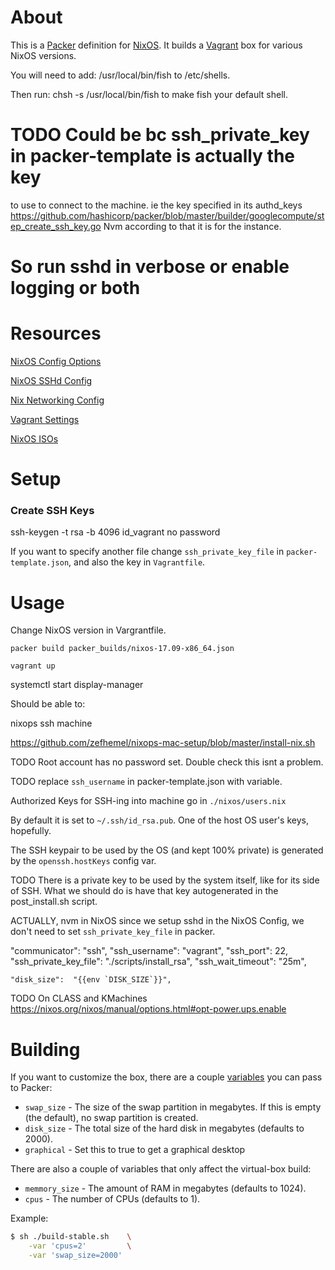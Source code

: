 # About

This is a [Packer](http://packer.io) definition for [NixOS](http://nixos.org). It builds a [Vagrant](http://www.vagrantup.com/) box for various NixOS versions.

You will need to add:
  /usr/local/bin/fish
to /etc/shells.

Then run:
  chsh -s /usr/local/bin/fish
to make fish your default shell.


# TODO Could be bc ssh_private_key in packer-template is actually the key 
to use to connect to the machine. ie the key specified in its authd_keys
https://github.com/hashicorp/packer/blob/master/builder/googlecompute/step_create_ssh_key.go
Nvm according to that it is for the instance.


# So run sshd in verbose or enable logging or both


# Resources

[NixOS Config Options](https://nixos.org/nixos/manual/options.html)

[NixOS SSHd Config](https://github.com/NixOS/nixpkgs/blob/master/nixos/modules/services/networking/ssh/sshd.nix)

[Nix Networking Config](https://github.com/NixOS/nixos/blob/master/modules/tasks/network-interfaces.nix)

[Vagrant Settings](https://www.vagrantup.com/docs/vagrantfile/machine_settings.html)

[NixOS ISOs](https://nixos.org/channels/)

# Setup

### Create SSH Keys

ssh-keygen -t rsa -b 4096
id_vagrant
no password

If you want to specify another file change `ssh_private_key_file` in `packer-template.json`, and also the key in `Vagrantfile`.

# Usage

Change NixOS version in Vargrantfile.

```
packer build packer_builds/nixos-17.09-x86_64.json

vagrant up
```

systemctl start display-manager


Should be able to:

nixops ssh machine

https://github.com/zefhemel/nixops-mac-setup/blob/master/install-nix.sh



TODO Root account has no password set.  Double check this isnt a problem.

TODO replace `ssh_username` in packer-template.json with variable.





Authorized Keys for SSH-ing into machine go in `./nixos/users.nix`

By default it is set to `~/.ssh/id_rsa.pub`. One of the host OS user's keys, hopefully.

The SSH keypair to be used by the OS (and kept 100% private) is 
generated by the `openssh.hostKeys` config var.




TODO There is a private key to be used by the system itself, like
for its side of SSH.  What we should do is have that key autogenerated in the post_install.sh script.

ACTUALLY, nvm in NixOS since we setup sshd in the NixOS Config, we don't need to set `ssh_private_key_file` in packer.

"communicator": "ssh",
"ssh_username": "vagrant",
"ssh_port": 22,
"ssh_private_key_file": "./scripts/install_rsa",
"ssh_wait_timeout": "25m",

    "disk_size":  "{{env `DISK_SIZE`}}",




TODO On CLASS and KMachines
https://nixos.org/nixos/manual/options.html#opt-power.ups.enable




# Building

If you want to customize the box, there are a couple
[variables](http://www.packer.io/docs/templates/user-variables.html) you can
pass to Packer:

* `swap_size` - The size of the swap partition in megabytes. If this is empty (the
  default), no swap partition is created.
* `disk_size` - The total size of the hard disk in megabytes (defaults
  to 2000).
* `graphical` - Set this to true to get a graphical desktop

There are also a couple of variables that only affect the virtual-box build:

* `memmory_size` - The amount of RAM in megabytes (defaults to 1024).
* `cpus` - The number of CPUs (defaults to 1).

Example:

``` bash
$ sh ./build-stable.sh    \
    -var 'cpus=2'         \
    -var 'swap_size=2000'
```
